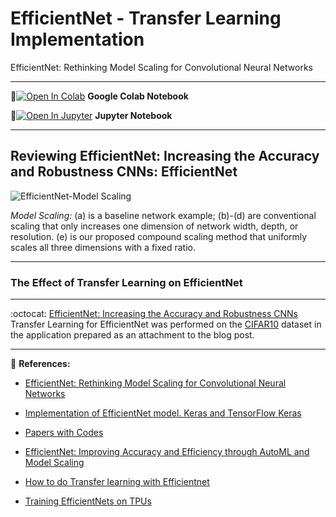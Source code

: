 # EfficientNet - Transfer Learning Implementation
EfficientNet: Rethinking Model Scaling for Convolutional Neural Networks

---

📌[![Open In Colab](https://colab.research.google.com/assets/colab-badge.svg)](https://colab.research.google.com/github/ayyucekizrak/EfficientNet-Transfer-Learning-Implementation/blob/master/EfficientNet_TransferLearning.ipynb) **Google Colab Notebook**


📌[![Open In Jupyter](https://github.com/jupyter/notebook/blob/master/docs/resources/icon_32x32.svg)](https://nbviewer.jupyter.org/github/ayyucekizrak/EfficientNet-Transfer-Learning-Implementation/blob/master/EfficientNet_TransferLearning.ipynb) **Jupyter Notebook** 

---

## Reviewing EfficientNet: Increasing the Accuracy and Robustness CNNs: EfficientNet 

 ![EfficientNet-Model Scaling](https://github.com/ayyucekizrak/Udemy_DerinOgrenmeyeGiris/blob/master/EfficientNet_CIFAR10_TransferOgrenme/EfficientNet-ModelOlcekleme.png)

*Model Scaling:* (a) is a baseline network example; (b)-(d) are conventional scaling that only increases one dimension of network
width, depth, or resolution. (e) is our proposed compound scaling method that uniformly scales all three dimensions with a fixed ratio.

---
### The Effect of Transfer Learning on EfficientNet
---
:octocat: [EfficientNet: Increasing the Accuracy and Robustness CNNs](https://medium.com/@ayyucekizrak/%C3%B6l%C3%A7eklendirme-ile-cnn-modelinin-do%C4%9Fruluk-ve-verimlili%C4%9Fini-art%C4%B1rma-efficientnet-cb6f2b6512de) Transfer Learning for EfficientNet was performed on the [CIFAR10](https://www.cs.toronto.edu/~kriz/cifar.html) dataset in the application prepared as an attachment to the blog post.

---

:chocolate_bar: **References:**

*   [EfficientNet: Rethinking Model Scaling for Convolutional Neural Networks](https://arxiv.org/pdf/1905.11946v3.pdf)

*   [Implementation of EfficientNet model. Keras and TensorFlow Keras](https://github.com/qubvel/efficientnet)
*   [Papers with Codes](https://paperswithcode.com/paper/efficientnet-rethinking-model-scaling-for)
*   [EfficientNet: Improving Accuracy and Efficiency through AutoML and Model Scaling](https://ai.googleblog.com/2019/05/efficientnet-improving-accuracy-and.html)
*   [How to do Transfer learning with Efficientnet](https://www.dlology.com/blog/transfer-learning-with-efficientnet/)
*   [Training EfficientNets on TPUs](https://github.com/tensorflow/tpu/tree/master/models/official/efficientnet)

